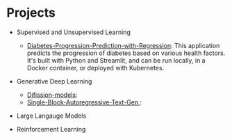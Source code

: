 # Projects

- Supervised and Unsupervised Learning
    - [Diabetes-Progression-Prediction-with-Regression](/Diabetes-Progression-Prediction-with-Regression): This application predicts the progression of diabetes based on various health factors. It's built with Python and Streamlit, and can be run locally, in a Docker container, or deployed with Kubernetes.

- Generative Deep Learning
    - [Difission-models](/diffusion-models):
    - [Single-Block-Autoregressive-Text-Gen ](ajinkyavbhandare/Single-Block-Autoregressive-Text-Gen):

 - Large Langauge Models
 
- Reinforcement Learning

